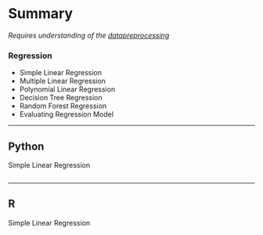 # Summary 

*Requires understanding of the [datapreprocessing](https://github.com/Yahyaali1/MLTutorial/tree/master/DataPreProcessingExample)*
### Regression 
* Simple Linear Regression
* Multiple Linear Regression
* Polynomial Linear Regression
* Decision Tree Regression
* Random Forest Regression
* Evaluating Regression Model
- - - 
## Python

Simple Linear Regression
```python

```
- - -

## R

Simple Linear Regression
```R

```
